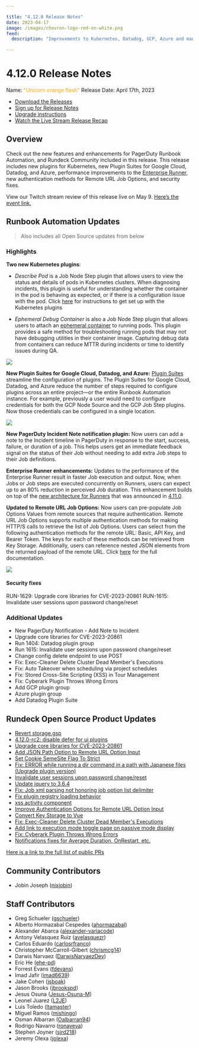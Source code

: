 ```yaml
---

title: "4.12.0 Release Notes"
date: 2023-04-17
image: /images/chevron-logo-red-on-white.png
feed:
  description: "Improvements to Kubernetes, Datadog, GCP, Azure and many more enhancements!"

---
```


# 4.12.0 Release Notes

Name: <span style="color: orange"><span class="glyphicon glyphicon-flash"></span> "Unicorn orange flash"</span>
Release Date: April 17th, 2023

- [Download the Releases](https://download.rundeck.com/)
- [Sign up for Release Notes](https://www.rundeck.com/release-notes-signup)
- [Upgrade instructions](/upgrading/index.md)
- [Watch the Live Stream Release Recap](https://youtu.be/e6Rs9BRljAA)

<VidStack src="youtube/e6Rs9BRljAA"/>

## Overview

Check out the new features and enhancements for PagerDuty Runbook Automation, and Rundeck Community included in this release. This release includes new plugins for Kubernetes, new Plugin Suites for Google Cloud, Datadog, and Azure, performance improvements to the [Enterprise Runner](/administration/runner/runner-install.md), new authentication methods for Remote URL Job Options, and security fixes.

View our Twitch stream review of this release live on May 9. [Here’s the event link.](https://www.twitch.tv/pagerduty/schedule)

## Runbook Automation Updates

> Also includes all Open Source updates from below

### Highlights

**Two new Kubernetes plugins**:

* _Describe Pod_ is a Job Node Step plugin that allows users to view the status and details of pods in Kubernetes clusters. When diagnosing incidents, this plugin is useful for understanding whether the container in the pod is behaving as expected, or if there is a configuration issue with the pod. Click [here](/learning/howto/how2kube.md#managing-kubernetes-with-rundeck) for instructions to get set up with the Kubernetes plugins

* _Ephemeral Debug Container_ is also a Job Node Step plugin that allows users to attach an [ephemeral container](https://kubernetes.io/docs/concepts/workloads/pods/ephemeral-containers/) to running pods. This plugin provides a safe method for troubleshooting running pods that may not have debugging utilities in their container image. Capturing debug data from containers can reduce MTTR during incidents or time to identify issues during QA.

![](/assets/img/relnotes-412-k8s.png)

**New Plugin Suites for Google Cloud, Datadog, and Azure:** [Plugin Suites](/history/4_x/version-4.9.0.md) streamline the configuration of plugins. The Plugin Suites for Google Cloud, Datadog, and Azure reduce the number of steps required to configure plugins across an entire project—or the entire Runbook Automation instance. For example, previously a user would need to configure credentials for both the GCP Node Source and the GCP Job Step plugins. Now those credentials can be configured in a single location.

![](/assets/img/relnotes-412-gcp.png)

**New PagerDuty Incident Note notification plugin:** Now users can add a note to the Incident timeline in PagerDuty in response to the start, success, failure, or duration of a job. This helps users get an immediate feedback signal on the status of their Job without needing to add extra Job steps to their Job definitions.

**Enterprise Runner enhancements:** Updates to the performance of the Enterprise Runner result in faster Job execution and output. Now, when Jobs or Job steps are executed concurrently on Runners, users can expect up to an 80% reduction in perceived Job duration. This enhancement builds on top of the [new architecture for Runners](/administration/runner/runner-intro.md) that was announced in [4.11.0](/history/4_x/version-4.11.0.md). 

**Updated to Remote URL Job Options:** Now users can pre-populate Job Options Values from remote sources that require authentication. Remote URL Job Options supports multiple authentication methods for making HTTP/S calls to retrieve the list of Job Options. Users can select from the following authentication methods for the remote URL: Basic, API Key, and Bearer Token. The keys for each of these methods can be retrieved from Key Storage. Additionally, users can reference nested JSON elements from the returned payload of the remote URL. Click [here](/manual/job-options.md#remote-url-job-options) for the full documentation. 

![](/assets/img/relnotes-412-urloption.png)

#### Security fixes

RUN-1629: Upgrade core libraries for CVE-2023-20861
RUN-1615: Invalidate user sessions upon password change/reset 


### Additional Updates


* New PagerDuty Notification - Add Note to Incident
* Upgrade core libraries for CVE-2023-20861
* Run 1404: Datadog plugin group
* Run 1615: Invalidate user sessions upon password change/reset
* Change config delete endpoint to use POST
* Fix: Exec-Cleaner Delete Cluster Dead Member&#39;s Executions
* Fix: Auto Takeover when scheduling via project schedules
* Fix: Stored Cross-Site Scripting (XSS) in Tour Management
* Fix: Cyberark Plugin Throws Wrong Errors
* Add GCP plugin group
* Azure plugin group
* Add Datadog Plugin Suite


## Rundeck Open Source Product Updates

* [Revert storage.gsp](https://github.com/rundeck/rundeck/pull/8257)
* [4.12.0-rc2: disable defer for ui plugins](https://github.com/rundeck/rundeck/pull/8252)
* [Upgrade core libraries for CVE-2023-20861](https://github.com/rundeck/rundeck/pull/8228)
* [Add JSON Path Option to Remote URL Option Input](https://github.com/rundeck/rundeck/pull/8224)
* [Set Cookie SemeSite Flag To Strict](https://github.com/rundeck/rundeck/pull/8221)
* [Fix: ERROR while running a dir command in a path with Japanese files (Upgrade plugin version)](https://github.com/rundeck/rundeck/pull/8220)
* [Invalidate user sessions upon password change/reset ](https://github.com/rundeck/rundeck/pull/8217)
* [Update jquery to 3.6.4](https://github.com/rundeck/rundeck/pull/8214)
* [Fix: Job xml parsing not honoring job option list delimiter](https://github.com/rundeck/rundeck/pull/8210)
* [Fix plugin registry loading behavior](https://github.com/rundeck/rundeck/pull/8208)
* [xss activity component](https://github.com/rundeck/rundeck/pull/8206)
* [Improve Authentication Options for Remote URL Option Input](https://github.com/rundeck/rundeck/pull/8193)
* [Convert Key Storage to Vue](https://github.com/rundeck/rundeck/pull/8191)
* [Fix: Exec-Cleaner Delete Cluster Dead Member&#39;s Executions](https://github.com/rundeck/rundeck/pull/8187)
* [Add link to execution mode toggle page on passive mode display](https://github.com/rundeck/rundeck/pull/8181)
* [Fix: Cyberark Plugin Throws Wrong Errors](https://github.com/rundeck/rundeck/pull/8176)
* [Notifications fixes for Average Duration, OnRestart, etc.](https://github.com/rundeck/rundeck/pull/8156)


[Here is a link to the full list of public PRs](https://github.com/rundeck/rundeck/pulls?q=is%3Apr+milestone%3A4.12.0+is%3Aclosed)

## Community Contributors

* Jobin Joseph ([nixjobin](https://github.com/nixjobin))



## Staff Contributors

* Greg Schueler ([gschueler](https://github.com/gschueler))
* Alberto Hormazabal Cespedes ([ahormazabal](https://github.com/ahormazabal))
* Alexander Abarca ([alexander-variacode](https://github.com/alexander-variacode))
* Antony Velasquez Ruiz ([avelasquezr](https://github.com/avelasquezr))
* Carlos Eduardo ([carlosrfranco](https://github.com/carlosrfranco))
* Christopher McCarroll-Gilbert ([chrismcg14](https://github.com/chrismcg14))
* Darwis Narvaez ([DarwisNarvaezDev](https://github.com/DarwisNarvaezDev))
* Eric He ([ehe-pd](https://github.com/ehe-pd))
* Forrest Evans ([fdevans](https://github.com/fdevans))
* Imad Jafir ([imad6639](https://github.com/imad6639))
* Jake Cohen ([jsboak](https://github.com/jsboak))
* Jason Brooks ([jbrookspd](https://github.com/jbrookspd))
* Jesus Osuna ([Jesus-Osuna-M](https://github.com/Jesus-Osuna-M))
* Leonel Juarez ([L2JE](https://github.com/L2JE))
* Luis Toledo ([ltamaster](https://github.com/ltamaster))
* Miguel Ramos ([mishingo](https://github.com/mishingo))
* Osman Albarran ([Oalbarran94](https://github.com/Oalbarran94))
* Rodrigo Navarro ([ronaveva](https://github.com/ronaveva))
* Stephen Joyner ([sjrd218](https://github.com/sjrd218))
* Jeremy Olexa ([jolexa](https://github.com/jolexa))
